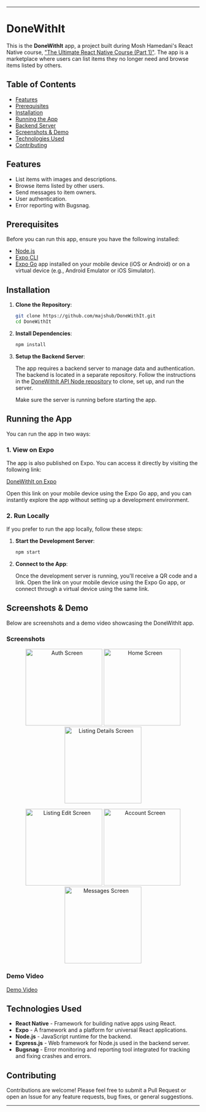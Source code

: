 
---

# DoneWithIt

This is the **DoneWithIt** app, a project built during Mosh Hamedani's React Native course, ["The Ultimate React Native Course (Part 1)"](https://codewithmosh.com/p/the-ultimate-react-native-course-part1). The app is a marketplace where users can list items they no longer need and browse items listed by others.

## Table of Contents

- [Features](#features)
- [Prerequisites](#prerequisites)
- [Installation](#installation)
- [Running the App](#running-the-app)
- [Backend Server](#backend-server)
- [Screenshots & Demo](#screenshots--demo)
- [Technologies Used](#technologies-used)
- [Contributing](#contributing)

## Features

- List items with images and descriptions.
- Browse items listed by other users.
- Send messages to item owners.
- User authentication.
- Error reporting with Bugsnag.

## Prerequisites

Before you can run this app, ensure you have the following installed:

- [Node.js](https://nodejs.org/)
- [Expo CLI](https://docs.expo.dev/get-started/installation/)
- [Expo Go](https://expo.dev/client) app installed on your mobile device (iOS or Android) or on a virtual device (e.g., Android Emulator or iOS Simulator).

## Installation

1. **Clone the Repository**:
    ```bash
    git clone https://github.com/majshub/DoneWithIt.git
    cd DoneWithIt
    ```

2. **Install Dependencies**:
    ```bash
    npm install
    ```

3. **Setup the Backend Server**:

   The app requires a backend server to manage data and authentication. The backend is located in a separate repository. Follow the instructions in the [DoneWithIt API Node repository](https://github.com/majshub/DoneWithIt-api-node) to clone, set up, and run the server.

   Make sure the server is running before starting the app.

## Running the App

You can run the app in two ways:

### 1. **View on Expo**

The app is also published on Expo. You can access it directly by visiting the following link:

[DoneWithIt on Expo](https://expo.dev/accounts/majidhoseini/projects/DoneWithIt)

Open this link on your mobile device using the Expo Go app, and you can instantly explore the app without setting up a development environment.

### 2. **Run Locally**

If you prefer to run the app locally, follow these steps:

1. **Start the Development Server**:
    ```bash
    npm start
    ```

2. **Connect to the App**:

   Once the development server is running, you'll receive a QR code and a link. Open the link on your mobile device using the Expo Go app, or connect through a virtual device using the same link.

## Screenshots & Demo

Below are screenshots and a demo video showcasing the DoneWithIt app.

### Screenshots

<p align="center">
  <img src="./media/auth_screen.png" alt="Auth Screen" width="200" />
  <img src="./media/home_screen.png" alt="Home Screen" width="200" />
  <img src="./media/listing_details_screen.png" alt="Listing Details Screen" width="200" />
</p>

<p align="center">
  <img src="./media/listing_edit_screen.png" alt="Listing Edit Screen" width="200" />
  <img src="./media/account_screen.png" alt="Account Screen" width="200" />
  <img src="./media/messages_screen.png" alt="Messages Screen" width="200" />
</p>

### Demo Video

[Demo Video](./media/activity_indicator.mp4)

## Technologies Used

- **React Native** - Framework for building native apps using React.
- **Expo** - A framework and a platform for universal React applications.
- **Node.js** - JavaScript runtime for the backend.
- **Express.js** - Web framework for Node.js used in the backend server.
- **Bugsnag** - Error monitoring and reporting tool integrated for tracking and fixing crashes and errors.

## Contributing

Contributions are welcome! Please feel free to submit a Pull Request or open an Issue for any feature requests, bug fixes, or general suggestions.

---
